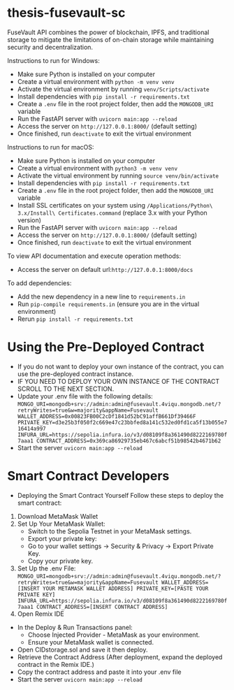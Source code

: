 # thesis-fusevault-sc
FuseVault API combines the power of blockchain, IPFS, and traditional storage to mitigate the limitations of on-chain storage while maintaining security and decentralization.


Instructions to run for Windows:

- Make sure Python is installed on your computer
- Create a virtual environment with `python -m venv venv`
- Activate the virtual environment by running `venv/Scripts/activate`
- Install dependencies with `pip install -r requirements.txt`
- Create a `.env` file in the root project folder, then add the `MONGODB_URI` variable
- Run the FastAPI server with `uvicorn main:app --reload`
- Access the server on `http://127.0.0.1:8000/` (default setting)
- Once finished, run `deactivate` to exit the virtual environment

Instructions to run for macOS:

- Make sure Python is installed on your computer
- Create a virtual environment with `python3 -m venv venv`
- Activate the virtual environment by running `source venv/bin/activate`
- Install dependencies with `pip install -r requirements.txt`
- Create a `.env` file in the root project folder, then add the `MONGODB_URI` variable
- Install SSL certificates on your system using `/Applications/Python\ 3.x/Install\ Certificates.command` (replace 3.x with your Python version)
- Run the FastAPI server with `uvicorn main:app --reload`
- Access the server on `http://127.0.0.1:8000/` (default setting)
- Once finished, run `deactivate` to exit the virtual environment

To view API documentation and execute operation methods:
- Access the server on default url:`http://127.0.0.1:8000/docs` 

To add dependencies:
- Add the new dependency in a new line to `requirements.in`
- Run `pip-compile requirements.in` (ensure you are in the virtual environment)
- Rerun `pip install -r requirements.txt`


# Using the Pre-Deployed Contract
- If you do not want to deploy your own instance of the contract, you can use the pre-deployed contract instance.
- IF YOU NEED TO DEPLOY YOUR OWN INSTANCE OF THE CONTRACT SCROLL TO THE NEXT SECTION.
- Update your .env file with the following details:
`MONGO_URI=mongodb+srv://admin:admin@fusevault.4viqu.mongodb.net/?retryWrites=true&w=majority&appName=Fusevault
WALLET_ADDRESS=0x00823FB00C2cDf1841d52bC91affB661Df39466F
PRIVATE_KEY=d3e25b3f050f2c669e47c23bbfed8a141c532ed0fd1ca5f13b055e716414a997
INFURA_URL=https://sepolia.infura.io/v3/d08109f8a361490d8222169780f7aaa1
CONTRACT_ADDRESS=0x369ca86929735eb467c6abcf51b98542b4671b62
`
- Start the server `uvicorn main:app --reload`
  
# Smart Contract Developers
- Deploying the Smart Contract Yourself
Follow these steps to deploy the smart contract:
1. Download MetaMask Wallet 
3. Set Up Your MetaMask Wallet:
   - Switch to the Sepolia Testnet in your MetaMask settings.
   - Export your private key:
   - Go to your wallet settings → Security & Privacy → Export Private Key.
   - Copy your private key.
4. Set Up the .env File:
`MONGO_URI=mongodb+srv://admin:admin@fusevault.4viqu.mongodb.net/?retryWrites=true&w=majority&appName=Fusevault
WALLET_ADDRESS=[INSERT YOUR METAMASK WALLET ADDRESS]
PRIVATE_KEY=[PASTE YOUR PRIVATE KEY]
INFURA_URL=https://sepolia.infura.io/v3/d08109f8a361490d8222169780f7aaa1
CONTRACT_ADDRESS=[INSERT CONTRACT ADDRESS]`
5. Open Remix IDE
- In the Deploy & Run Transactions panel:
  - Choose Injected Provider - MetaMask as your environment.
  - Ensure your MetaMask wallet is connected.
- Open CIDstorage.sol and save it then deploy.
- Retrieve the Contract Address (After deployment, expand the deployed contract in the Remix IDE.)
- Copy the contract address and paste it into your .env file
- Start the server `uvicorn main:app --reload`
